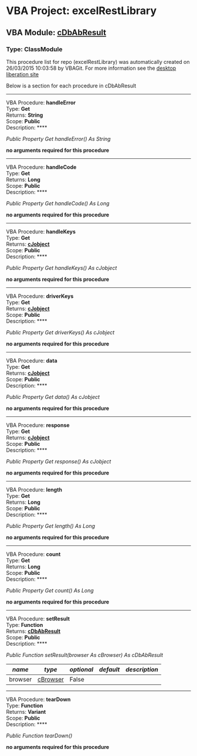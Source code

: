 # VBA Project: **excelRestLibrary**
## VBA Module: **[cDbAbResult](/libraries/cDbAbResult.cls "source is here")**
### Type: ClassModule  

This procedure list for repo (excelRestLibrary) was automatically created on 26/03/2015 10:03:58 by VBAGit.
For more information see the [desktop liberation site](http://ramblings.mcpher.com/Home/excelquirks/drivesdk/gettinggithubready "desktop liberation")

Below is a section for each procedure in cDbAbResult

---
VBA Procedure: **handleError**  
Type: **Get**  
Returns: **String**  
Scope: **Public**  
Description: ****  

*Public Property Get handleError() As String*  

**no arguments required for this procedure**


---
VBA Procedure: **handleCode**  
Type: **Get**  
Returns: **Long**  
Scope: **Public**  
Description: ****  

*Public Property Get handleCode() As Long*  

**no arguments required for this procedure**


---
VBA Procedure: **handleKeys**  
Type: **Get**  
Returns: **[cJobject](/libraries/cJobject_cls.md "cJobject")**  
Scope: **Public**  
Description: ****  

*Public Property Get handleKeys() As cJobject*  

**no arguments required for this procedure**


---
VBA Procedure: **driverKeys**  
Type: **Get**  
Returns: **[cJobject](/libraries/cJobject_cls.md "cJobject")**  
Scope: **Public**  
Description: ****  

*Public Property Get driverKeys() As cJobject*  

**no arguments required for this procedure**


---
VBA Procedure: **data**  
Type: **Get**  
Returns: **[cJobject](/libraries/cJobject_cls.md "cJobject")**  
Scope: **Public**  
Description: ****  

*Public Property Get data() As cJobject*  

**no arguments required for this procedure**


---
VBA Procedure: **response**  
Type: **Get**  
Returns: **[cJobject](/libraries/cJobject_cls.md "cJobject")**  
Scope: **Public**  
Description: ****  

*Public Property Get response() As cJobject*  

**no arguments required for this procedure**


---
VBA Procedure: **length**  
Type: **Get**  
Returns: **Long**  
Scope: **Public**  
Description: ****  

*Public Property Get length() As Long*  

**no arguments required for this procedure**


---
VBA Procedure: **count**  
Type: **Get**  
Returns: **Long**  
Scope: **Public**  
Description: ****  

*Public Property Get count() As Long*  

**no arguments required for this procedure**


---
VBA Procedure: **setResult**  
Type: **Function**  
Returns: **[cDbAbResult](/libraries/cDbAbResult_cls.md "cDbAbResult")**  
Scope: **Public**  
Description: ****  

*Public Function setResult(browser As cBrowser) As cDbAbResult*  

*name*|*type*|*optional*|*default*|*description*
---|---|---|---|---
browser|[cBrowser](/libraries/cBrowser_cls.md "cBrowser")|False||


---
VBA Procedure: **tearDown**  
Type: **Function**  
Returns: **Variant**  
Scope: **Public**  
Description: ****  

*Public Function tearDown()*  

**no arguments required for this procedure**
